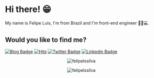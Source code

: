 # Hi there! 😁

My name is Felipe Luis, I'm from Brazil and I'm front-end engineer 🧔🏼💻.

## Would you like to find me?

[![Blog Badge](https://img.shields.io/badge/Blog-Visit%20my%20Blog-black)](https://felipeluis.com.br/blog)
[![Hits](https://hits.seeyoufarm.com/api/count/incr/badge.svg?url=https%3A%2F%2Fgithub.com%2Ffelipelssilva%2Fhit-counter&count_bg=%2379C83D&title_bg=%23555555&icon=&icon_color=%23E7E7E7&title=hits&edge_flat=false)](https://hits.seeyoufarm.com)
[![Twitter Badge](https://img.shields.io/badge/-Twitter-1ca0f1?style=flat-square&labelColor=1ca0f1&logo=twitter&logoColor=white&link=https://twitter.com/felipeluisss)](https://twitter.com/felipeluisss)
[![Linkedin Badge](https://img.shields.io/badge/-LinkedIn-blue?style=flat-square&logo=Linkedin&logoColor=white&link=https://www.linkedin.com/in/felipelssilva)](https://www.linkedin.com/in/felipelssilva)

<p align="center"> <img src="https://github-readme-stats.vercel.app/api/top-langs/?username=felipelssilva&layout=compact" alt="felipelssilva" /> </p>
<p align="center"> <img src="https://github-readme-stats.vercel.app/api?username=felipelssilva&show_icons=true" alt="felipelssilva" /> </p>

